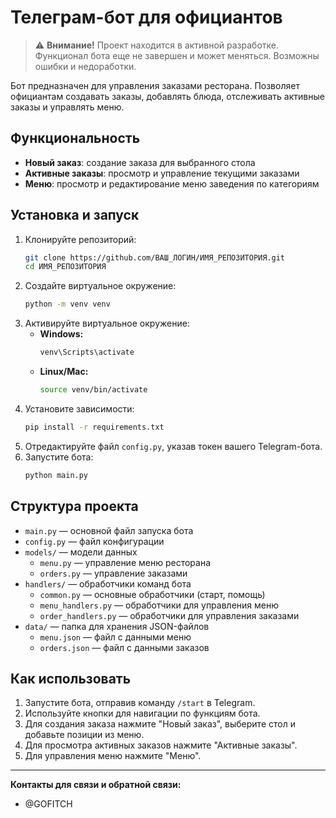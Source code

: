 # Телеграм-бот для официантов

> ⚠️ **Внимание!** Проект находится в активной разработке. Функционал бота еще не завершен и может меняться. Возможны ошибки и недоработки.

Бот предназначен для управления заказами ресторана. Позволяет официантам создавать заказы, добавлять блюда, отслеживать активные заказы и управлять меню.

## Функциональность

- **Новый заказ**: создание заказа для выбранного стола
- **Активные заказы**: просмотр и управление текущими заказами
- **Меню**: просмотр и редактирование меню заведения по категориям

## Установка и запуск

1. Клонируйте репозиторий:
   ```bash
   git clone https://github.com/ВАШ_ЛОГИН/ИМЯ_РЕПОЗИТОРИЯ.git
   cd ИМЯ_РЕПОЗИТОРИЯ
   ```
2. Создайте виртуальное окружение:
   ```bash
   python -m venv venv
   ```
3. Активируйте виртуальное окружение:
   - **Windows:**
     ```bash
     venv\Scripts\activate
     ```
   - **Linux/Mac:**
     ```bash
     source venv/bin/activate
     ```
4. Установите зависимости:
   ```bash
   pip install -r requirements.txt
   ```
5. Отредактируйте файл `config.py`, указав токен вашего Telegram-бота.
6. Запустите бота:
   ```bash
   python main.py
   ```

## Структура проекта

- `main.py` — основной файл запуска бота
- `config.py` — файл конфигурации
- `models/` — модели данных
  - `menu.py` — управление меню ресторана
  - `orders.py` — управление заказами
- `handlers/` — обработчики команд бота
  - `common.py` — основные обработчики (старт, помощь)
  - `menu_handlers.py` — обработчики для управления меню
  - `order_handlers.py` — обработчики для управления заказами
- `data/` — папка для хранения JSON-файлов
  - `menu.json` — файл с данными меню
  - `orders.json` — файл с данными заказов

## Как использовать

1. Запустите бота, отправив команду `/start` в Telegram.
2. Используйте кнопки для навигации по функциям бота.
3. Для создания заказа нажмите "Новый заказ", выберите стол и добавьте позиции из меню.
4. Для просмотра активных заказов нажмите "Активные заказы".
5. Для управления меню нажмите "Меню".

---

**Контакты для связи и обратной связи:**
- @GOFITCH